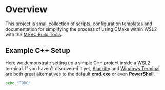 # Overview

This project is small collection of scripts, configuration templates and
documentation for simplifying the process of using CMake within WSL2 with the
[MSVC Build Tools](https://visualstudio.microsoft.com/downloads/#build-tools-for-visual-studio-2019).

## Example C++ Setup

Here we demonstrate setting up a simple C++ project inside a WSL2 terminal. If
you haven't discovered it yet, [Alacritty](https://github.com/alacritty/alacritty)
and [Windows Terminal](https://docs.microsoft.com/en-us/windows/terminal/) are
both great alternatives to the default **cmd.exe** or even **PowerShell**.

```sh
echo "TODO"
```
